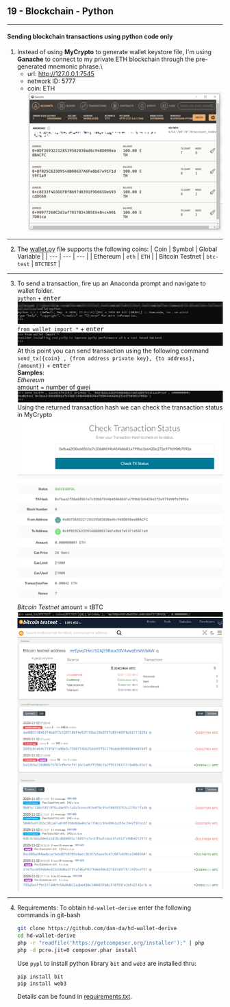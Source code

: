 ## 19 - Blockchain - Python
---
#### Sending blockchain transactions using python code only

1. Instead of using **MyCrypto** to generate wallet keystore file, I'm using **Ganache** to connect to my private ETH blockchain through the pre-generated mnemonic phrase.\
    * url: http://127.0.0.1:7545
    * network ID: 5777
    * coin: ETH
    !['ganache'](Screenshots\ganache.png)
---

2. The [wallet.py](wallet.py) file supports the following coins:
    | Coin | Symbol | Global Variable |
    | --- | --- | --- |
    | Ethereum | `eth` | `ETH` |
    | Bitcoin Testnet | `btc-test` | `BTCTEST` |
---

3. To send a transaction, fire up an Anaconda prompt and navigate to wallet folder.\
    `python` + <kbd>enter</kbd>\
    ![python+enter](Screenshots/python+enter.PNG)
    `from wallet import *` + <kbd>enter</kbd>\
    ![import_wallet](Screenshots\import_wallet.PNG)
    At this point you can send transaction using the following command\
    `send_tx({coin} , {from address private key}, {to address}, {amount})` + <kbd>enter</kbd>\
    **Samples**:\
        *Ethereum*\
        amount = number of gwei\
        ![eth_send](Screenshots\eth_send.PNG)\
        Using the returned transaction hash we can check the transaction status in MyCrypto\
        ![eth_trx_status](Screenshots\eth_trx_status.PNG)
        *Bitcoin Testnet*
        amount = tBTC
        ![btctest_send](Screenshots\btctest_send.PNG)
        ![btctest_trx_status](Screenshots\btctest_trx_status.PNG)
---
4. Requirements:
To obtain `hd-wallet-derive` enter the following commands in git-bash
    ```bash
    git clone https://github.com/dan-da/hd-wallet-derive
    cd hd-wallet-derive
    php -r "readfile('https://getcomposer.org/installer');" | php
    php -d pcre.jit=0 composer.phar install
    ```

    Use `pypl` to install python library `bit` and `web3` are installed thru:
    ```shell
    pip install bit
    pip install web3
    ```

    Details can be found in [requirements.txt](requirements.txt).



